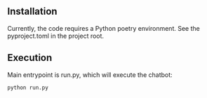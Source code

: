 Installation
------------
Currently, the code requires a Python poetry environment. See the pyproject.toml in the project root. 


Execution
----------

Main entrypoint is run.py, which will execute the chatbot:

```
python run.py
```